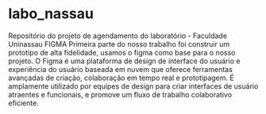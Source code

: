 # labo_nassau
Repositório do projeto de agendamento do laboratório - Faculdade Uninassau
FIGMA
Primeira parte do nosso trabalho foi construir um prototipo de alta fidelidade, usamos o figma como base para o nosso projeto.
O Figma é uma plataforma de design de interface do usuário e experiência do usuário baseada em nuvem que oferece 
ferramentas avançadas de criação, colaboração em tempo real e prototipagem. É amplamente utilizado por equipes de design para 
criar interfaces de usuário atraentes e funcionais, e promove um fluxo de trabalho colaborativo eficiente.
